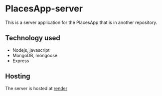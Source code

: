 # PlacesApp-server
This is a server application for the PlacesApp that is in another repository.
## Technology used
* Nodejs, javascript
* MongoDB, mongoose
* Express
## Hosting
The server is hosted at [render](https://acad-mern-5yc0.onrender.com)

